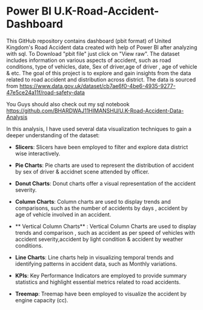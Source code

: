 # Power BI U.K-Road-Accident-Dashboard
This GitHub repository contains dashboard (pbit format) of United Kingdom's Road Accident data created with help of Power BI after analyzing with sql. To Download "pbit file" just click on "View raw". The dataset includes information on various aspects of accident, such as road conditions, type of vehicles, date, Sex of driver,age of driver , age of vehicle & etc. The goal of this project is to explore and gain insights from the data related to road accident and distribution across district. 
The data is sourced from https://www.data.gov.uk/dataset/cb7ae6f0-4be6-4935-9277-47e5ce24a11f/road-safety-data

You Guys should  also check out my sql notebook https://github.com/BHARDWAJ11HIMANSHU/U.K-Road-Accident-Data-Analysis 

In this analysis, I have used several data visualization techniques to gain a deeper understanding of the dataset:

- **Slicers**: Slicers have been employed to filter and explore data district wise interactively.

- **Pie Charts**: Pie charts are used to represent the distribution of accident by sex of driver & accidnet scene attended by officer.

- **Donut Charts**: Donut charts offer a visual representation of the accident severity.

- **Column Charts**: Column charts are used to display trends and comparisons, such as the number of accidents by days , accident by age of vehicle involved in an accident.
  
- ** Vertical Column Charts** : Vertical Column Charts are used to display trends and comparison , such as accident as per speed of vehicles with accident severity,accident by light condition & accident by weather conditions.

- **Line Charts**: Line charts help in visualizing temporal trends and identifying patterns in accident data, such as Monthly variations.

- **KPIs**: Key Performance Indicators are employed to provide summary statistics and highlight essential metrics related to road accidents.
- **Treemap**: Treemap have been employed to visualize the accident by engine capacity (cc).
